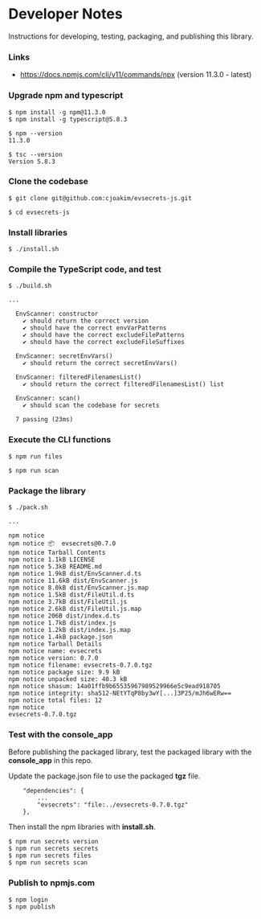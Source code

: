 # Developer Notes

Instructions for developing, testing, packaging, and publishing this library.

### Links

- https://docs.npmjs.com/cli/v11/commands/npx  (version 11.3.0 - latest)

### Upgrade npm and typescript

```
$ npm install -g npm@11.3.0
$ npm install -g typescript@5.8.3

$ npm --version
11.3.0

$ tsc --version
Version 5.8.3
```

### Clone the codebase

```
$ git clone git@github.com:cjoakim/evsecrets-js.git

$ cd evsecrets-js
```

### Install libraries

```
$ ./install.sh
```

### Compile the TypeScript code, and test

```
$ ./build.sh

...

  EnvScanner: constructor
    ✔ should return the correct version
    ✔ should have the correct envVarPatterns
    ✔ should have the correct excludeFilePatterns
    ✔ should have the correct excludeFileSuffixes

  EnvScanner: secretEnvVars()
    ✔ should return the correct secretEnvVars()

  EnvScanner: filteredFilenamesList()
    ✔ should return the correct filteredFilenamesList() list

  EnvScanner: scan()
    ✔ should scan the codebase for secrets

  7 passing (23ms)
```

### Execute the CLI functions

```
$ npm run files

$ npm run scan
```

### Package the library

```
$ ./pack.sh

...

npm notice
npm notice 📦  evsecrets@0.7.0
npm notice Tarball Contents
npm notice 1.1kB LICENSE
npm notice 5.3kB README.md
npm notice 1.9kB dist/EnvScanner.d.ts
npm notice 11.6kB dist/EnvScanner.js
npm notice 8.0kB dist/EnvScanner.js.map
npm notice 1.5kB dist/FileUtil.d.ts
npm notice 3.7kB dist/FileUtil.js
npm notice 2.6kB dist/FileUtil.js.map
npm notice 206B dist/index.d.ts
npm notice 1.7kB dist/index.js
npm notice 1.2kB dist/index.js.map
npm notice 1.4kB package.json
npm notice Tarball Details
npm notice name: evsecrets
npm notice version: 0.7.0
npm notice filename: evsecrets-0.7.0.tgz
npm notice package size: 9.9 kB
npm notice unpacked size: 40.3 kB
npm notice shasum: 14a01ffb9b65535967989529966e5c9ead918705
npm notice integrity: sha512-NEtYTqP8by3wY[...]3P25/mJh6wERw==
npm notice total files: 12
npm notice
evsecrets-0.7.0.tgz
```

### Test with the console_app

Before publishing the packaged library, test the packaged library
with the **console_app** in this repo.

Update the package.json file to use the packaged **tgz** file.

```
    "dependencies": {
        ...
        "evsecrets": "file:../evsecrets-0.7.0.tgz"
    },
```

Then install the npm libraries with **install.sh**.

```
$ npm run secrets version
$ npm run secrets secrets
$ npm run secrets files
$ npm run secrets scan
```

### Publish to npmjs.com

```
$ npm login
$ npm publish
```
